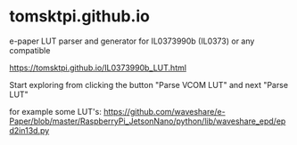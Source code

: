 # tomsktpi.github.io
e-paper LUT parser and generator for IL0373990b (IL0373) or any compatible

https://tomsktpi.github.io/IL0373990b_LUT.html

Start exploring from clicking the button "Parse VCOM LUT" and next "Parse LUT"

for example some LUT's:  https://github.com/waveshare/e-Paper/blob/master/RaspberryPi_JetsonNano/python/lib/waveshare_epd/epd2in13d.py

